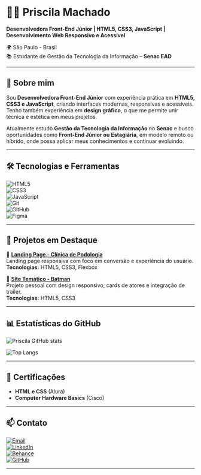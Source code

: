 # 👩‍💻 Priscila Machado  

**Desenvolvedora Front-End Júnior | HTML5, CSS3, JavaScript | Desenvolvimento Web Responsivo e Acessível**  

🌍 São Paulo - Brasil  
📚 Estudante de Gestão da Tecnologia da Informação – **Senac EAD**  

---

## 🚀 Sobre mim  
Sou **Desenvolvedora Front-End Júnior** com experiência prática em **HTML5, CSS3 e JavaScript**, criando interfaces modernas, responsivas e acessíveis.  
Tenho também experiência em **design gráfico**, o que me permite unir técnica e estética em meus projetos.  

Atualmente estudo **Gestão da Tecnologia da Informação** no **Senac** e busco oportunidades como **Front-End Júnior ou Estagiária**, em modelo remoto ou híbrido, onde possa aplicar meus conhecimentos e continuar evoluindo.  

---

## 🛠️ Tecnologias e Ferramentas  

![HTML5](https://img.shields.io/badge/HTML5-E34F26?style=for-the-badge&logo=html5&logoColor=white)  
![CSS3](https://img.shields.io/badge/CSS3-1572B6?style=for-the-badge&logo=css3&logoColor=white)  
![JavaScript](https://img.shields.io/badge/JavaScript-F7DF1E?style=for-the-badge&logo=javascript&logoColor=black)  
![Git](https://img.shields.io/badge/Git-F05032?style=for-the-badge&logo=git&logoColor=white)  
![GitHub](https://img.shields.io/badge/GitHub-181717?style=for-the-badge&logo=github&logoColor=white)  
![Figma](https://img.shields.io/badge/Figma-F24E1E?style=for-the-badge&logo=figma&logoColor=white)  

---

## 📂 Projetos em Destaque  

🔹 **[Landing Page - Clínica de Podologia](https://my-landing-page-azure.vercel.app/)**  
Landing page responsiva com foco em conversão e experiência do usuário.  
**Tecnologias:** HTML5, CSS3, Flexbox  

🔹 **[Site Temático - Batman](https://priscilamac2023.github.io/projeto-batman/)**  
Projeto pessoal com design responsivo, cards de atores e integração de trailer.  
**Tecnologias:** HTML5, CSS3  

---

## 📊 Estatísticas do GitHub  

![Priscila GitHub stats](https://github-readme-stats.vercel.app/api?username=priscilamac2023&show_icons=true&theme=radical)  

![Top Langs](https://github-readme-stats.vercel.app/api/top-langs/?username=priscilamac2023&layout=compact&theme=radical)  

---

## 📜 Certificações  
- **HTML e CSS** (Alura)  
- **Computer Hardware Basics** (Cisco)  

---

## 📫 Contato  

[![Email](https://img.shields.io/badge/Email-D14836?style=for-the-badge&logo=gmail&logoColor=white)](mailto:priscilamac2023@gmail.com)  
[![LinkedIn](https://img.shields.io/badge/LinkedIn-0077B5?style=for-the-badge&logo=linkedin&logoColor=white)](https://www.linkedin.com/in/priscila-machado-5a2902260)  
[![Behance](https://img.shields.io/badge/Behance-1769FF?style=for-the-badge&logo=behance&logoColor=white)](https://www.behance.net/priscilcunham)  
[![GitHub](https://img.shields.io/badge/GitHub-181717?style=for-the-badge&logo=github&logoColor=white)](https://github.com/priscilamac2023)  

---
